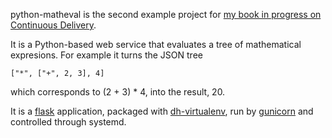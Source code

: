 python-matheval is the second example project for [my book in progress on Continuous Delivery](https://deploybook.com/).

It is a Python-based web service that evaluates a tree of mathematical expresions. For example it turns the JSON tree

    ["*", ["+", 2, 3], 4]

which corresponds to (2 + 3) * 4, into the result, 20.

It is a [flask](http://flask.pocoo.org/) application, packaged with [dh-virtualenv](https://github.com/spotify/dh-virtualenv), run by [gunicorn](http://gunicorn.org/) and controlled through systemd.
